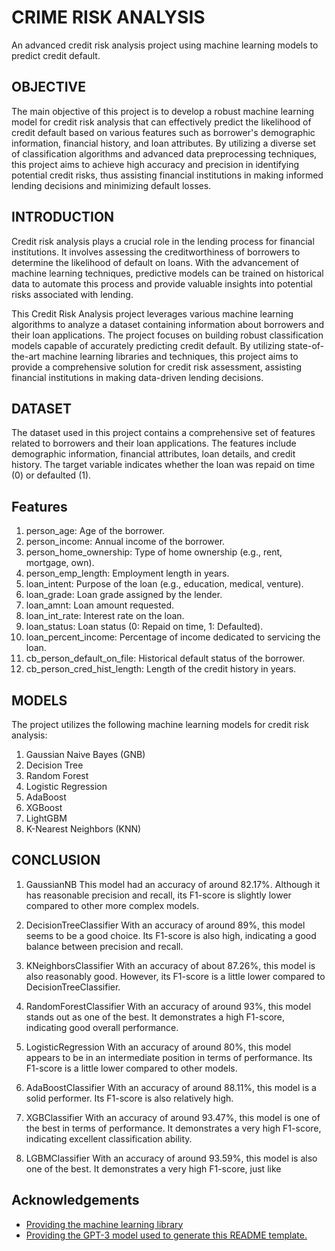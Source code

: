 # CRIME RISK ANALYSIS

An advanced credit risk analysis project using machine learning models to predict credit default.
## OBJECTIVE

The main objective of this project is to develop a robust machine learning model for credit risk analysis that can effectively predict the likelihood of credit default based on various features such as borrower's demographic information, financial history, and loan attributes. By utilizing a diverse set of classification algorithms and advanced data preprocessing techniques, this project aims to achieve high accuracy and precision in identifying potential credit risks, thus assisting financial institutions in making informed lending decisions and minimizing default losses.


## INTRODUCTION

Credit risk analysis plays a crucial role in the lending process for financial institutions. It involves assessing the creditworthiness of borrowers to determine the likelihood of default on loans. With the advancement of machine learning techniques, predictive models can be trained on historical data to automate this process and provide valuable insights into potential risks associated with lending.

This Credit Risk Analysis project leverages various machine learning algorithms to analyze a dataset containing information about borrowers and their loan applications. The project focuses on building robust classification models capable of accurately predicting credit default. By utilizing state-of-the-art machine learning libraries and techniques, this project aims to provide a comprehensive solution for credit risk assessment, assisting financial institutions in making data-driven lending decisions.


## DATASET 

The dataset used in this project contains a comprehensive set of features related to borrowers and their loan applications. The features include demographic information, financial attributes, loan details, and credit history. The target variable indicates whether the loan was repaid on time (0) or defaulted (1).

## Features 

1. person_age: Age of the borrower.
2. person_income: Annual income of the borrower.
3. person_home_ownership: Type of home ownership (e.g., rent, mortgage, own).
4. person_emp_length: Employment length in years.
5. loan_intent: Purpose of the loan (e.g., education, medical, venture).
6. loan_grade: Loan grade assigned by the lender.
7. loan_amnt: Loan amount requested.
8. loan_int_rate: Interest rate on the loan.
9. loan_status: Loan status (0: Repaid on time, 1: Defaulted).
10. loan_percent_income: Percentage of income dedicated to servicing the loan.
11. cb_person_default_on_file: Historical default status of the borrower.
12. cb_person_cred_hist_length: Length of the credit history in years.

## MODELS

The project utilizes the following machine learning models for credit risk analysis:

1. Gaussian Naive Bayes (GNB)
2. Decision Tree
3. Random Forest
4. Logistic Regression
5. AdaBoost
6. XGBoost
7. LightGBM
8. K-Nearest Neighbors (KNN)
## CONCLUSION

1. GaussianNB
This model had an accuracy of around 82.17%. Although it has reasonable precision and recall, its F1-score is slightly lower compared to other more complex models.

2. DecisionTreeClassifier
With an accuracy of around 89%, this model seems to be a good choice. Its F1-score is also high, indicating a good balance between precision and recall.

3. KNeighborsClassifier
With an accuracy of about 87.26%, this model is also reasonably good. However, its F1-score is a little lower compared to DecisionTreeClassifier.

4. RandomForestClassifier
With an accuracy of around 93%, this model stands out as one of the best. It demonstrates a high F1-score, indicating good overall performance.

5. LogisticRegression
With an accuracy of around 80%, this model appears to be in an intermediate position in terms of performance. Its F1-score is a little lower compared to other models.

6. AdaBoostClassifier
With an accuracy of around 88.11%, this model is a solid performer. Its F1-score is also relatively high.

7. XGBClassifier
With an accuracy of around 93.47%, this model is one of the best in terms of performance. It demonstrates a very high F1-score, indicating excellent classification ability.

8. LGBMClassifier
With an accuracy of around 93.59%, this model is also one of the best. It demonstrates a very high F1-score, just like
## Acknowledgements

 - [Providing the machine learning library](https://scikit-learn.org/stable/)
 - [Providing the GPT-3 model used to generate this README template.](https://openai.com/)


